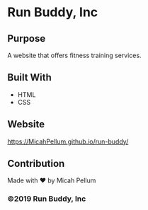 # Run Buddy, Inc

## Purpose
A website that offers fitness training services. 

## Built With
* HTML
* CSS

## Website
https://MicahPellum.github.io/run-buddy/

## Contribution
Made with ❤️ by Micah Pellum

### ©️2019 Run Buddy, Inc 
